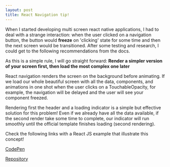 ```yaml
---
layout: post
title: React Navigation tip!
---
```


When I started developing multi screen react native applications, I had to deal with a strange interaction: when the user clicked on a navigation button,
the button would **freeze** on 'clicking' state for some time and then the next screen would be transitioned.
After some testing and research, I could get to the following recommendations from the docs.

As this is a simple rule, I will go straight forward: **Render a simpler version of your screen first, then load the most complex one later**

React navigation renders the screen on the background before animating.
If we load our whole beautiful screen with all the data, components, and animations in one shot when the user clicks on a TouchableOpacity,
for example, the navigation will be delayed and the user will see your component freezed.

Rendering first the header and a loading indicator is a simple but effective solution for this problem!
Even if we already have all the data available, if the second render take some time to complete,
our  indicator will run smoothly until the official template finishes loading (second rendering).

Check the following links with a React JS example that illustrate this concept!

[CodePen](https://codesandbox.io/s/react-navigation-tips-8pdjw)

[Repository](https://github.com/renanliberato/react-navigation-tips)
